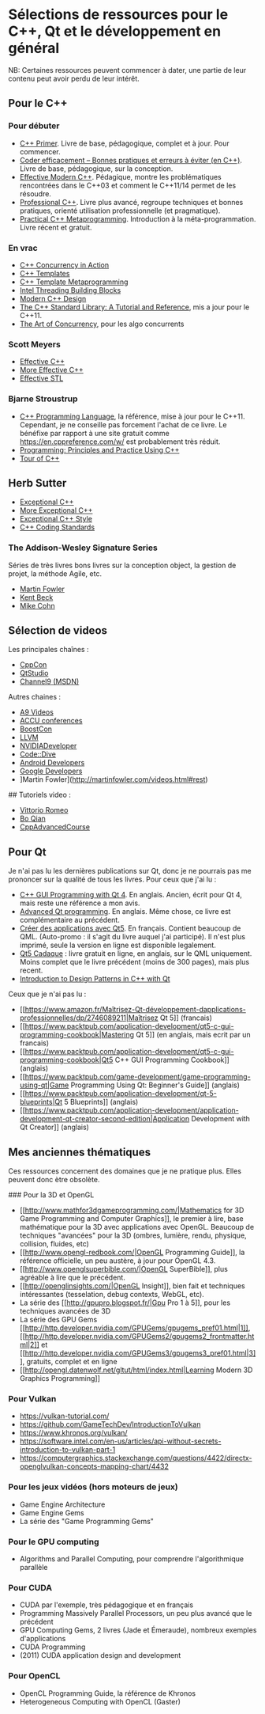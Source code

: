 
# Sélections de ressources pour le C++, Qt et le développement en général

NB: Certaines ressources peuvent commencer à dater, une partie de leur contenu peut avoir perdu de leur intérêt.

## Pour le C++

### Pour débuter

  * [C++ Primer](http://www.pearsonhighered.com/educator/product/C-Primer/9780321714114.page). Livre de base, pédagogique, complet et à jour. Pour commencer.
  * [Coder efficacement – Bonnes pratiques et erreurs à éviter (en C++)](http://www.d-booker.fr/programmation-et-langage/157-coder-efficacement.html). Livre de base, pédagogique, sur la conception.
  * [Effective Modern C++](http://shop.oreilly.com/product/0636920033707.do?cmp=af-code-books-video-product_cj_0636920033707_7708709). Pédagique, montre les problématiques rencontrées dans le C++03 et comment le C++11/14 permet de les résoudre.
  * [Professional C++](http://eu.wiley.com/WileyCDA/WileyTitle/productCd-1118858050.html). Livre plus avancé, regroupe techniques et bonnes pratiques, orienté utilisation professionnelle (et pragmatique).
  * [Practical C++ Metaprogramming](http://www.oreilly.com/programming/free/files/practical-c-plus-plus-metaprogramming.pdf). Introduction à la méta-programmation. Livre récent et gratuit.

### En vrac

  * [C++ Concurrency in Action](http://www.manning.com/williams/)
  * [C++ Templates](http://www.pearsonhighered.com/educator/product/C-Templates-The-Complete-Guide/9780201734843.page)
  * [C++ Template Metaprogramming](http://www.pearsonhighered.com/educator/product/C-Template-Metaprogramming-Concepts-Tools-and-Techniques-from-Boost-and-Beyond/9780321227256.page)
  * [Intel Threading Building Blocks](http://shop.oreilly.com/product/9780596514808.do)
  * [Modern C++ Design](http://www.pearsonhighered.com/educator/product/Modern-C-Design-Generic-Programming-and-Design-Patterns-Applied/9780201704310.page)
  * [The C++ Standard Library: A Tutorial and Reference](http://www.amazon.com/The-Standard-Library-Tutorial-Reference/dp/0321623215), mis a jour pour le C++11.
  * [The Art of Concurrency](http://www.amazon.com/The-Art-Concurrency-Parallel-Applications/dp/0596521537), pour les algo concurrents

### Scott Meyers
 
  * [Effective C++](http://www.pearsonhighered.com/educator/product/Effective-C-55-Specific-Ways-to-Improve-Your-Programs-and-Designs/9780321334879.page)
  * [More Effective C++](http://www.pearsonhighered.com/educator/product/More-Effective-C-35-New-Ways-to-Improve-Your-Programs-and-Designs/9780201633719.page)
  * [Effective STL](http://www.pearsonhighered.com/educator/product/Effective-STL-50-Specific-Ways-to-Improve-Your-Use-of-the-Standard-Template-Library/9780201749625.page)

### Bjarne Stroustrup

  * [C++ Programming Language](http://www.pearsonhighered.com/educator/product/C-Programming-Language-hardcover-The/9780321958327.page), la référence, mise à jour pour le C++11. Cependant, je ne conseille pas forcement l'achat de ce livre. Le bénéfixe par rapport à une site gratuit comme https://en.cppreference.com/w/ est probablement très réduit.
  * [Programming: Principles and Practice Using C++](http://www.pearsonhighered.com/educator/product/Programming-Principles-and-Practice-Using-C/9780321992789.page)
  * [Tour of C++](http://www.pearsonhighered.com/educator/product/Tour-of-C-A/9780321958310.page)

## Herb Sutter

  * [Exceptional C++](http://www.pearsonhighered.com/educator/product/Exceptional-C-47-Engineering-Puzzles-Programming-Problems-and-Solutions/9780201615623.page)
  * [More Exceptional C++](http://www.pearsonhighered.com/educator/product/More-Exceptional-C-40-New-Engineering-Puzzles-Programming-Problems-and-Solutions/9780201704341.page)
  * [Exceptional C++ Style](http://www.pearsonhighered.com/educator/product/Exceptional-C-Style-40-New-Engineering-Puzzles-Programming-Problems-and-Solutions/9780201760422.page)
  * [C++ Coding Standards](http://www.pearsonhighered.com/educator/product/C-Coding-Standards-101-Rules-Guidelines-and-Best-Practices/9780321113580.page)

### The Addison-Wesley Signature Series

Séries de très livres bons livres sur la conception object, la gestion de projet, la méthode Agile, etc.

- [Martin Fowler](http://www.informit.com/imprint/series_detail.aspx?st=61419)
- [Kent Beck](http://www.informit.com/imprint/series_detail.aspx?ser=4266306)
- [Mike Cohn](http://www.informit.com/imprint/series_detail.aspx?ser=4255380)

## Sélection de videos

Les principales chaînes :

  * [CppCon](https://www.youtube.com/channel/UCMlGfpWw-RUdWX_JbLCukXg)
  * [QtStudio](https://www.youtube.com/channel/UCsyT1C1M-QoHQREjsixgayQ)
  * [Channel9 (MSDN)](https://channel9.msdn.com/Tags/c++)

Autres chaines :

  * [A9 Videos](https://www.youtube.com/channel/UCYEYhkwzNWRsUkTCpTmChCg)
  * [ACCU conferences](https://www.youtube.com/channel/UCJhay24LTpO1s4bIZxuIqKw/featured)
  * [BoostCon](https://www.youtube.com/channel/UC5e__RG9K3cHrPotPABnrwg)
  * [LLVM](https://www.youtube.com/channel/UCv2_41bSAa5Y_8BacJUZfjQ)
  * [NVIDIADeveloper](https://www.youtube.com/channel/UCBHcMCGaiJhv-ESTcWGJPcw)
  * [Code::Dive](http://codedive.pl/en/previous-events/year-2014/materials/)
  * [Android Developers](https://www.youtube.com/user/androiddevelopers/featured)
  * [Google Developers](https://www.youtube.com/user/GoogleDevelopers)
  * ]Martin Fowler](http://martinfowler.com/videos.html#rest)

## Tutoriels video :

  * [Vittorio Romeo](https://www.youtube.com/user/SuperVictorius/playlists)
  * [Bo Qian](https://www.youtube.com/user/BoQianTheProgrammer/playlists)
  * [CppAdvancedCourse](https://www.youtube.com/user/cppadvancedtopics/videos)

## Pour Qt

Je n'ai pas lu les dernières publications sur Qt, donc je ne pourrais pas me prononcer sur la qualité de tous les livres. 
Pour ceux que j'ai lu :

  * [C++ GUI Programming with Qt 4](https://www.amazon.fr/GUI-Programming-Qt4-Jasmin-Blanchette/dp/0132354160). En anglais. Ancien, écrit pour Qt 4, mais reste une référence a mon avis.
  * [Advanced Qt programming](https://www.amazon.fr/Advanced-Qt-Programming-Creating-Software/dp/0321635906). En anglais. Même chose, ce livre est complémentaire au précédent.
  * [Créer des applications avec Qt5](https://www.amazon.fr/Créer-applications-avec-Qt-essentiels/dp/2822701083). En français. Contient beaucoup de QML. (Auto-promo : il s'agit du livre auquel j'ai participé). Il n'est plus imprimé, seule la version en ligne est disponible legalement.
  * [Qt5 Cadaque](https://qmlbook.github.io/) : livre gratuit en ligne, en anglais, sur le QML uniquement. Moins complet que le livre précédent (moins de 300 pages), mais plus recent.
  * [Introduction to Design Patterns in C++ with Qt](https://www.amazon.fr/Introduction-Design-Patterns-C-Qt/dp/0132826453)

Ceux que je n'ai pas lu :

  * [[https://www.amazon.fr/Maîtrisez-Qt-développement-dapplications-professionnelles/dp/2746089211|Maîtrisez Qt 5]] (francais)
  * [[https://www.packtpub.com/application-development/qt5-c-gui-programming-cookbook|Mastering Qt 5]] (en anglais, mais ecrit par un francais)
  * [[https://www.packtpub.com/application-development/qt5-c-gui-programming-cookbook|Qt5 C++ GUI Programming Cookbook]] (anglais)
  * [[https://www.packtpub.com/game-development/game-programming-using-qt|Game Programming Using Qt: Beginner's Guide]] (anglais)
  * [[https://www.packtpub.com/application-development/qt-5-blueprints|Qt 5 Blueprints]] (anglais)
  * [[https://www.packtpub.com/application-development/application-development-qt-creator-second-edition|Application Development with Qt Creator]] (anglais)

## Mes anciennes thématiques

Ces ressources concernent des domaines que je ne pratique plus. Elles peuvent donc ètre obsolète.

### Pour la 3D et OpenGL

  * [[http://www.mathfor3dgameprogramming.com/|Mathematics for 3D Game Programming and Computer Graphics]], le premier à lire, base mathématique pour la 3D avec applications avec OpenGL. Beaucoup de techniques "avancées" pour la 3D (ombres, lumière, rendu, physique, collision, fluides, etc)
  * [[http://www.opengl-redbook.com/|OpenGL Programming Guide]], la référence officielle, un peu austère, à jour pour OpenGL 4.3.
  * [[http://www.openglsuperbible.com/|OpenGL SuperBible]], plus agréable à lire que le précédent.
  * [[http://openglinsights.com/|OpenGL Insight]], bien fait et techniques intéressantes (tesselation, debug contexts, WebGL, etc).
  * La série des [[http://gpupro.blogspot.fr/|Gpu Pro 1 à 5]], pour les techniques avancées de 3D
  * La série des GPU Gems [[http://http.developer.nvidia.com/GPUGems/gpugems_pref01.html|1]], [[http://http.developer.nvidia.com/GPUGems2/gpugems2_frontmatter.html|2]] et [[http://http.developer.nvidia.com/GPUGems3/gpugems3_pref01.html|3]], gratuits, complet et en ligne
  * [[http://opengl.datenwolf.net/gltut/html/index.html|Learning Modern 3D Graphics Programming]]

### Pour Vulkan

  * https://vulkan-tutorial.com/
  * https://github.com/GameTechDev/IntroductionToVulkan
  * https://www.khronos.org/vulkan/
  * https://software.intel.com/en-us/articles/api-without-secrets-introduction-to-vulkan-part-1
  * https://computergraphics.stackexchange.com/questions/4422/directx-openglvulkan-concepts-mapping-chart/4432
  
### Pour les jeux vidéos (hors moteurs de jeux)

  * Game Engine Architecture
  * Game Engine Gems
  * La série des "Game Programming Gems"

### Pour le GPU computing

  * Algorithms and Parallel Computing, pour comprendre l'algorithmique parallèle

### Pour CUDA

  * CUDA par l'exemple, très pédagogique et en français
  * Programming Massively Parallel Processors, un peu plus avancé que le précédent
  * GPU Computing Gems, 2 livres (Jade et Émeraude), nombreux exemples d'applications
  * CUDA Programming
  * (2011) CUDA application design and development

### Pour OpenCL

  * OpenCL Programming Guide, la référence de Khronos
  * Heterogeneous Computing with OpenCL (Gaster)



